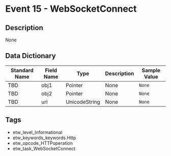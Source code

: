 # Event 15 - WebSocketConnect

## Description
None

## Data Dictionary
|Standard Name|Field Name|Type|Description|Sample Value|
|---|---|---|---|---|
|TBD|obj1|Pointer|None|`None`|
|TBD|obj2|Pointer|None|`None`|
|TBD|uri|UnicodeString|None|`None`|

## Tags
* etw_level_Informational
* etw_keywords_keywords.Http
* etw_opcode_HTTPoperation
* etw_task_WebSocketConnect